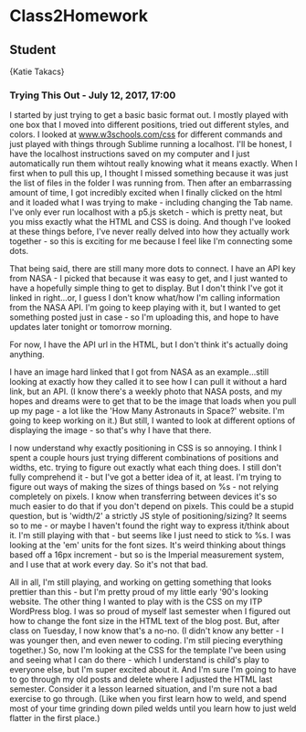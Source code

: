 # Class2Homework

## Student
{Katie Takacs}

### Trying This Out - July 12, 2017, 17:00

I started by just trying to get a basic basic format out. I mostly played with one box that I moved into different positions, tried out different styles, and colors. I looked at www.w3schools.com/css for different commands and just played with things through Sublime running a localhost. I'll be honest, I have the localhost instructions saved on my computer and I just automatically run them wihtout really knowing what it means exactly. When I first when to pull this up, I thought I missed something because it was just the list of files in the folder I was running from. Then after an embarrassing amount of time, I got incredibly excited when I finally clicked on the html and it loaded what I was trying to make - including changing the Tab name. I've only ever run localhost with a p5.js sketch - which is pretty neat, but you miss exactly what the HTML and CSS is doing. And though I've looked at these things before, I've never really delved into how they actually work together - so this is exciting for me because I feel like I'm connecting some dots.

That being said, there are still many more dots to connect. I have an API key from NASA - I picked that because it was easy to get, and I just wanted to have a hopefully simple thing to get to display. But I don't think I've got it linked in right...or, I guess I don't know what/how I'm calling information from the NASA API. I'm going to keep playing with it, but I wanted to get something posted just in case - so I'm uploading this, and hope to have updates later tonight or tomorrow morning.

For now, I have the API url in the HTML, but I don't think it's actually doing anything.

I have an image hard linked that I got from NASA as an example...still looking at exactly how they called it to see how I can pull it without a hard link, but an API. (I know there's a weekly photo that NASA posts, and my hopes and dreams were to get that to be the image that loads when you pull up my page - a lot like the 'How Many Astronauts in Space?' website. I'm going to keep working on it.) But still, I wanted to look at different options of displaying the image - so that's why I have that there.

I now understand why exactly positioning in CSS is so annoying. I think I spent a couple hours just trying different combinations of positions and widths, etc. trying to figure out exactly what each thing does. I still don't fully comprehend it - but I've got a better idea of it, at least. I'm trying to figure out ways of making the sizes of things based on %s - not relying completely on pixels. I know when transferring between devices it's so much easier to do that if you don't depend on pixels. This could be a stupid question, but is 'width/2' a strictly JS style of positioning/sizing? It seems so to me - or maybe I haven't found the right way to express it/think about it. I'm still playing with that - but seems like I just need to stick to %s. I was looking at the 'em' units for the font sizes. It's weird thinking about things based off a 16px increment - but so is the Imperial measurement system, and I use that at work every day. So it's not that bad.

All in all, I'm still playing, and working on getting something that looks prettier than this - but I'm pretty proud of my little early '90's looking website. The other thing I wanted to play with is the CSS on my ITP WordPress blog. I was so proud of myself last semester when I figured out how to change the font size in the HTML text of the blog post. But, after class on Tuesday, I now know that's a no-no. (I didn't know any better - I was younger then, and even newer to coding. I'm still piecing everything together.) So, now I'm looking at the CSS for the template I've been using and seeing what I can do there - which I understand is child's play to everyone else, but I'm super excited about it. And I'm sure I'm going to have to go through my old posts and delete where I adjusted the HTML last semester. Consider it a lesson learned situation, and I'm sure not a bad exercise to go through. (Like when you first learn how to weld, and spend most of your time grinding down piled welds until you learn how to just weld flatter in the first place.)